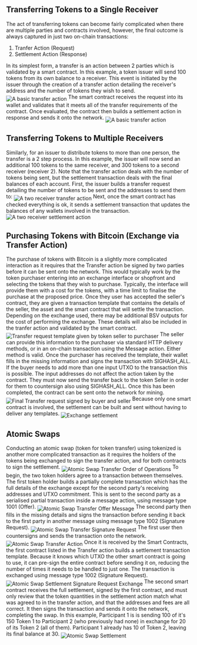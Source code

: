 ## Transferring Tokens to a Single Receiver

The act of transferring tokens can become fairly complicated when there are multiple parties and contracts involved, however, the final outcome is always captured in just two on-chain transactions:

1. Tranfer Action (Request)
2. Settlement Action (Response)

In its simplest form, a transfer is an action between 2 parties which is validated by a smart contract.
In this example, a token issuer will send 100 tokens from its own balance to a receiver. This event is initiated by the issuer through the creation of a transfer action detailing the receiver's address and the number of tokens they wish to send.
<img src="https://raw.githubusercontent.com/tokenized/docs/master/images/basic-transfer-example.svg?sanitize=true" alt="A basic transfer action" align="middle">
The smart contract receives the request into its wallet and validates that it meets all of the transfer requirements of the contract. Once evaluated, the contract then builds a settlement action in response and sends it onto the network.
<img src="https://raw.githubusercontent.com/tokenized/docs/master/images/basic-settlement-example.svg?sanitize=true" alt="A basic transfer action" align="middle">

## Transferring Tokens to Multiple Receivers
Similarly, for an issuer to distribute tokens to more than one person, the transfer is a 2 step process. 
In this example, the issuer will now send an additional 100 tokens to the same receiver, and 300 tokens to a second receiver (receiver 2).
Note that the transfer action deals with the number of tokens being sent, but the settlement transaction deals with the final balances of each account.
First, the issuer builds a transfer request detailing the number of tokens to be sent and the addresses to send them to:
<img src="https://raw.githubusercontent.com/tokenized/docs/master/images/two-receiver-transfer-example.svg?sanitize=true" alt="A two receiver transfer action" align="middle">
Next, once the smart contract has checked everything is ok, it sends a settlement transaction that updates the balances of any wallets involved in the transaction.
<img src="https://raw.githubusercontent.com/tokenized/docs/master/images/two-receiver-settlement-example.svg?sanitize=true" alt="A two receiver settlement action" align="middle">

## Purchasing Tokens with Bitcoin (Exchange via Transfer Action)
The purchase of tokens with Bitcoin is a slightly more complicated interaction as it requires that the Transfer action be signed by two parties before it can be sent onto the network.
This would typically work by the token purchaser entering into an exchange interface or shopfront and selecting the tokens that they wish to purchase. Typically, the interface will provide them with a cost for the tokens, with a time limit to finalise the purchase at the proposed price.
Once they user has accepted the seller's contract, they are given a transaction template that contains the details of the seller, the asset and the smart contract that will settle the transaction.
Depending on the exchange used, there may be additional BSV outputs for the cost of performing the exchange. These details will also be included in the tranfer action and validated by the smart contract.
<img src="https://raw.githubusercontent.com/tokenized/docs/master/images/exchange-transfer-example-template.svg?sanitize=true" alt="Transfer request template given by token seller to purchaser" align="middle">
The seller can provide this information to the purchaser via standard HTTP delivery methods, or in an on-chain transaction using the Message action. Either method is valid.
Once the purchaser has received the template, their wallet fills in the missing information and signs the transaction with SIGHASH_ALL. If the buyer needs to add more than one input UTXO to the transaction this is possible. The input addresses do not affect the action taken by the contract. 
They must now send the transfer back to the token Seller in order for them to countersign also using SIGHASH_ALL. Once this has been completed, the contract can be sent onto the network for mining.
<img src="https://raw.githubusercontent.com/tokenized/docs/master/images/exchange-transfer-example-final.svg?sanitize=true" alt="Final Transfer request signed by buyer and seller" align="middle">
Because only one smart contract is involved, the settlement can be built and sent without having to deliver any templates.
<img src="https://raw.githubusercontent.com/tokenized/docs/master/images/exchange-settlement-example-final.svg?sanitize=true" alt="Exchange settlement" align="middle">

## Atomic Swaps
Conducting an atomic swap (token for token transfer) using tokenized is another more complicated transaction as it requires the holders of the tokens being exchanged to sign the transfer action, and for both contracts to sign the settlement.
<img src="https://raw.githubusercontent.com/tokenized/docs/master/images/atomic-swap-order-of-operations.svg?sanitize=true" alt="Atomic Swap Transfer Order of Operations" align="middle">
To begin, the two token holders agree to a transaction between themselves. The first token holder builds a partially complete transaction which has the full details of the exchange except for the second party's receiving addresses and UTXO commitment. This is sent to the second party as a serialised partial transaction inside a message action, using message type 1001 (Offer).
<img src="https://raw.githubusercontent.com/tokenized/docs/master/images/atomic-swap-transfer-offer.svg?sanitize=true" alt="Atomic Swap Transfer Offer Message" align="middle">
The second party then fills in the missing details and signs the transaction before sending it back to the first party in another message using message type 1002 (Signature Request).
<img src="https://raw.githubusercontent.com/tokenized/docs/master/images/atomic-swap-transfer-signature-request.svg?sanitize=true" alt="Atomic Swap Transfer Signature Request" align="middle">
The first user then countersigns and sends the transaction onto the network.
<img src="https://raw.githubusercontent.com/tokenized/docs/master/images/atomic-swap-transfer-final.svg?sanitize=true" alt="Atomic Swap Transfer Action" align="middle">
Once it is received by the Smart Contracts, the first contract listed in the Transfer action builds a settlement transaction template. Because it knows which UTXO the other smart contract is going to use, it can pre-sign the entire contract before sending it on, reducing the number of times it needs to be handled to just one. The transaction is exchanged using message type 1002 (Signature Request).
<img src="https://raw.githubusercontent.com/tokenized/docs/master/images/atomic-swap-settlement-signature-request.svg?sanitize=true" alt="Atomic Swap Settlement Signature Request Exchange" align="middle">
The second smart contract receives the full settlement, signed by the first contract, and must only review that the token quantities in the settlement action match what was agreed to in the transfer action, and that the addresses and fees are all correct. It then signs the transaction and sends it onto the network, completing the swap.
In this example, Participant 1 is is sending 100 of it's 150 Token 1 to Participant 2 (who previously had none) in exchange for 20 of its Token 2 (all of them). Participant 1 already has 10 of Token 2, leaving its final balance at 30.
<img src="https://raw.githubusercontent.com/tokenized/docs/master/images/atomic-swap-settlement.svg?sanitize=true" alt="Atomic Swap Settlement" align="middle">


